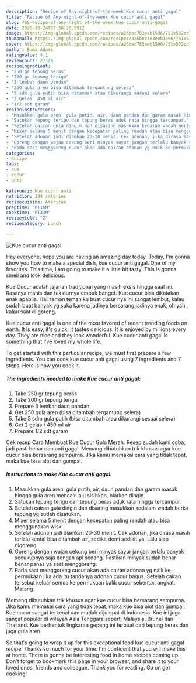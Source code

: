 ```yaml
---
description: "Recipe of Any-night-of-the-week Kue cucur anti gagal"
title: "Recipe of Any-night-of-the-week Kue cucur anti gagal"
slug: 785-recipe-of-any-night-of-the-week-kue-cucur-anti-gagal
date: 2020-10-24T07:30:28.591Z
image: https://img-global.cpcdn.com/recipes/a26bec783eeb1596/751x532cq70/kue-cucur-anti-gagal-foto-resep-utama.jpg
thumbnail: https://img-global.cpcdn.com/recipes/a26bec783eeb1596/751x532cq70/kue-cucur-anti-gagal-foto-resep-utama.jpg
cover: https://img-global.cpcdn.com/recipes/a26bec783eeb1596/751x532cq70/kue-cucur-anti-gagal-foto-resep-utama.jpg
author: Emma Adams
ratingvalue: 4.1
reviewcount: 27328
recipeingredient:
- "250 gr tepung beras"
- "200 gr tepung terigu"
- "3 lembar daun pandan"
- "250 gula aren bisa ditambah tergantung selera"
- "5 sdm gula putih bisa ditambah atau dikurangi sesuai selera"
- "2 gelas  450 ml air"
- "1/2 sdt garam"
recipeinstructions:
- "Masukkan gula aren, gula putih, air, daun pandan dan garam masak hingga gula aren mencair lalu sisihkan, biarkan dingin."
- "Satukan tepung terigu dan tepung beras aduk rata hingga tercampur."
- "Setelah cairan gula dingin dan disaring masukkan kedalam wadah berisi tepung yg sudah disatukan."
- "Mixer selama 5 menit dengan kecepatan paling rendah atau bisa menggunakan wisk."
- "Setelah adonan jadi diamkan 20-30 menit. Cek adonan, jika dirasa masih terlalu kental bisa ditambah air, sedikit demi sedikit ya. Lalu siap digoreng."
- "Goreng dengan wajan cekung beri minyak sayur jangan terlalu banyak secukupnya saja dengan api sedang. Pastikan minyak sudah benar benar panas ya saat menggoreng."
- "Pada saat menggoreng cucur akan ada cairan adonan yg naik ke permukaan jika ada itu tandanya adonan cucur bagus. Setelah cairan tersebut keluar semua ke permukaan balik cucur sebentar, angkat. Matang."
categories:
- Recipe
tags:
- kue
- cucur
- anti

katakunci: kue cucur anti 
nutrition: 204 calories
recipecuisine: American
preptime: "PT16M"
cooktime: "PT33M"
recipeyield: "2"
recipecategory: Lunch

---
```



![Kue cucur anti gagal](https://img-global.cpcdn.com/recipes/a26bec783eeb1596/751x532cq70/kue-cucur-anti-gagal-foto-resep-utama.jpg)

Hey everyone, hope you are having an amazing day today. Today, I'm gonna show you how to make a special dish, kue cucur anti gagal. One of my favorites. This time, I am going to make it a little bit tasty. This is gonna smell and look delicious.

Kue Cucur adalah jajanan traditional yang masih eksis hingga saat ini. Rasanya manis dan teksturnya empuk banget. Kue cucur bisa dikatakan enak apabila. Haii teman teman ku buat cucur nya ini sangat lembut, kalau sudah buat banyak yg suka karena jadinya bersarang jadinya enak, oh yah,, kalau saat di goreng.

Kue cucur anti gagal is one of the most favored of recent trending foods on earth. It is easy, it's quick, it tastes delicious. It is enjoyed by millions every day. They are nice and they look wonderful. Kue cucur anti gagal is something that I've loved my whole life.


To get started with this particular recipe, we must first prepare a few ingredients. You can cook kue cucur anti gagal using 7 ingredients and 7 steps. Here is how you cook it.

<!--inarticleads1-->

##### The ingredients needed to make Kue cucur anti gagal:

1. Take 250 gr tepung beras
1. Take 200 gr tepung terigu
1. Prepare 3 lembar daun pandan
1. Get 250 gula aren (bisa ditambah tergantung selera)
1. Take 5 sdm gula putih (bisa ditambah atau dikurangi sesuai selera)
1. Get 2 gelas / 450 ml air
1. Prepare 1/2 sdt garam


Cek resep Cara Membuat Kue Cucur Gula Merah. Resep sudah kami coba, jadi pasti benar dan anti gagal. Memang dibutuhkan trik khusus agar kue cucur bisa bersarang sempurna. Jika kamu memakai cara yang tidak tepat, maka kue bisa alot dan gumpal. 

<!--inarticleads2-->

##### Instructions to make Kue cucur anti gagal:

1. Masukkan gula aren, gula putih, air, daun pandan dan garam masak hingga gula aren mencair lalu sisihkan, biarkan dingin.
1. Satukan tepung terigu dan tepung beras aduk rata hingga tercampur.
1. Setelah cairan gula dingin dan disaring masukkan kedalam wadah berisi tepung yg sudah disatukan.
1. Mixer selama 5 menit dengan kecepatan paling rendah atau bisa menggunakan wisk.
1. Setelah adonan jadi diamkan 20-30 menit. Cek adonan, jika dirasa masih terlalu kental bisa ditambah air, sedikit demi sedikit ya. Lalu siap digoreng.
1. Goreng dengan wajan cekung beri minyak sayur jangan terlalu banyak secukupnya saja dengan api sedang. Pastikan minyak sudah benar benar panas ya saat menggoreng.
1. Pada saat menggoreng cucur akan ada cairan adonan yg naik ke permukaan jika ada itu tandanya adonan cucur bagus. Setelah cairan tersebut keluar semua ke permukaan balik cucur sebentar, angkat. Matang.


Memang dibutuhkan trik khusus agar kue cucur bisa bersarang sempurna. Jika kamu memakai cara yang tidak tepat, maka kue bisa alot dan gumpal. Kue cucur sangat terkenal dan mudah dijumpai di Indonesia. Kue ini juga sangat populer di wilayah Asia Tenggara seperti Malaysia, Brunei dan Thailand. Kue berbentuk lingkaran gepeng ini terbuat dari tepung beras dan juga gula aren. 

So that's going to wrap it up for this exceptional food kue cucur anti gagal recipe. Thanks so much for your time. I'm confident that you will make this at home. There is gonna be interesting food in home recipes coming up. Don't forget to bookmark this page in your browser, and share it to your loved ones, friends and colleague. Thank you for reading. Go on get cooking!
